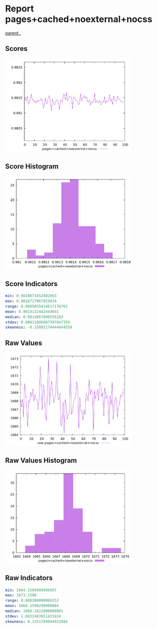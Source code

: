 # Report pages+cached+noexternal+nocss

[parent..](./..)  


## Scores

![score](./score.png)  

## Score Histogram

![hist](./hist.png)  

## Score Indicators

```yaml
min: 0.9810871652402663
max: 0.9816727067019834
range: 0.0005855414617170762
mean: 0.9814132442444691
median: 0.9814067606556283
stdev: 0.00011006087597047359
skewness: -0.15092174444844558

```

## Raw Values

![raw](./raw.png)  

## Raw Values Histogram

![raw hist](./raw_hist.png)  

## Raw Indicators

```yaml
min: 1664.1504999999997
max: 1673.1508
range: 9.000300000000152
mean: 1668.1590290000004
median: 1668.2622000000001
stdev: 1.6932487651431924
skewness: 0.1351789044922684

```

<style>
  img {
    max-width: 80%;
  }
</style>
      

